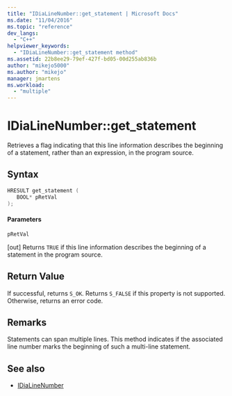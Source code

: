 ```yaml
---
title: "IDiaLineNumber::get_statement | Microsoft Docs"
ms.date: "11/04/2016"
ms.topic: "reference"
dev_langs:
  - "C++"
helpviewer_keywords:
  - "IDiaLineNumber::get_statement method"
ms.assetid: 22b8ee29-79ef-427f-bd05-00d255ab836b
author: "mikejo5000"
ms.author: "mikejo"
manager: jmartens
ms.workload:
  - "multiple"
---
```

# IDiaLineNumber::get_statement
Retrieves a flag indicating that this line information describes the beginning of a statement, rather than an expression, in the program source.

## Syntax

```C++
HRESULT get_statement ( 
   BOOL* pRetVal
);
```

#### Parameters
 `pRetVal`

[out] Returns `TRUE` if this line information describes the beginning of a statement in the program source.

## Return Value
 If successful, returns `S_OK`. Returns `S_FALSE` if this property is not supported. Otherwise, returns an error code.

## Remarks
 Statements can span multiple lines. This method indicates if the associated line number marks the beginning of such a multi-line statement.

## See also
- [IDiaLineNumber](../../debugger/debug-interface-access/idialinenumber.md)